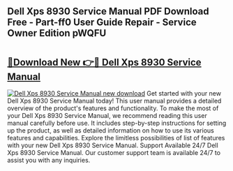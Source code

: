 ## Dell Xps 8930 Service Manual PDF Download Free - Part-ff0 User Guide Repair - Service Owner Edition pWQFU

# <h2><a href="http://bc14909.oget.top/?id=Dell+Xps+8930+Service+Manual">🔗Download New 👉🔴 Dell Xps 8930 Service Manual</a></h2>

[![Dell Xps 8930 Service Manual new download](https://i.imgur.com/5g1atiW.png)](http://bc14909.oget.top/?id=Dell+Xps+8930+Service+Manual)
Get started with your new Dell Xps 8930 Service Manual today! This user manual provides a detailed overview of the product's features and functionality. To make the most of your Dell Xps 8930 Service Manual, we recommend reading this user manual carefully before use. It includes step-by-step instructions for setting up the product, as well as detailed information on how to use its various features and capabilities. Explore the limitless possibilities of list of features with your new Dell Xps 8930 Service Manual. Support Available 24/7 Dell Xps 8930 Service Manual. Our customer support team is available 24/7 to assist you with any inquiries.
